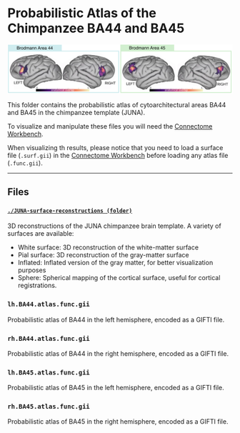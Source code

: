 # Probabilistic Atlas of the Chimpanzee BA44 and BA45

![](./images/chimp-atlas.png)

This folder contains the probabilistic atlas of cytoarchitectural areas BA44 and BA45 in the chimpanzee template (JUNA).

To visualize and manipulate these files you will need the [Connectome Workbench](https://www.humanconnectome.org/software/connectome-workbench).

When visualizing th results, please notice that you need to load a surface file (`.surf.gii`) in the [Connectome Workbench](https://www.humanconnectome.org/software/connectome-workbench) before loading any atlas file (`.func.gii`).

---

## Files

#### [`./JUNA-surface-reconstructions (folder)`](./JUNA-surface-reconstruction/)
3D reconstructions of the JUNA chimpanzee brain template. A variety of surfaces are available:
- White surface: 3D reconstruction of the white-matter surface
- Pial surface: 3D reconstruction of the gray-matter surface
- Inflated: Inflated version of the gray matter, for better visualization purposes
- Sphere: Spherical mapping of the cortical surface, useful for cortical registrations. 

### `lh.BA44.atlas.func.gii`
Probabilistic atlas of BA44 in the left hemisphere, encoded as a GIFTI file.

### `rh.BA44.atlas.func.gii`
Probabilistic atlas of BA44 in the right hemisphere, encoded as a GIFTI file.

### `lh.BA45.atlas.func.gii`
Probabilistic atlas of BA45 in the left hemisphere, encoded as a GIFTI file.

### `rh.BA45.atlas.func.gii`
Probabilistic atlas of BA45 in the right hemisphere, encoded as a GIFTI file.